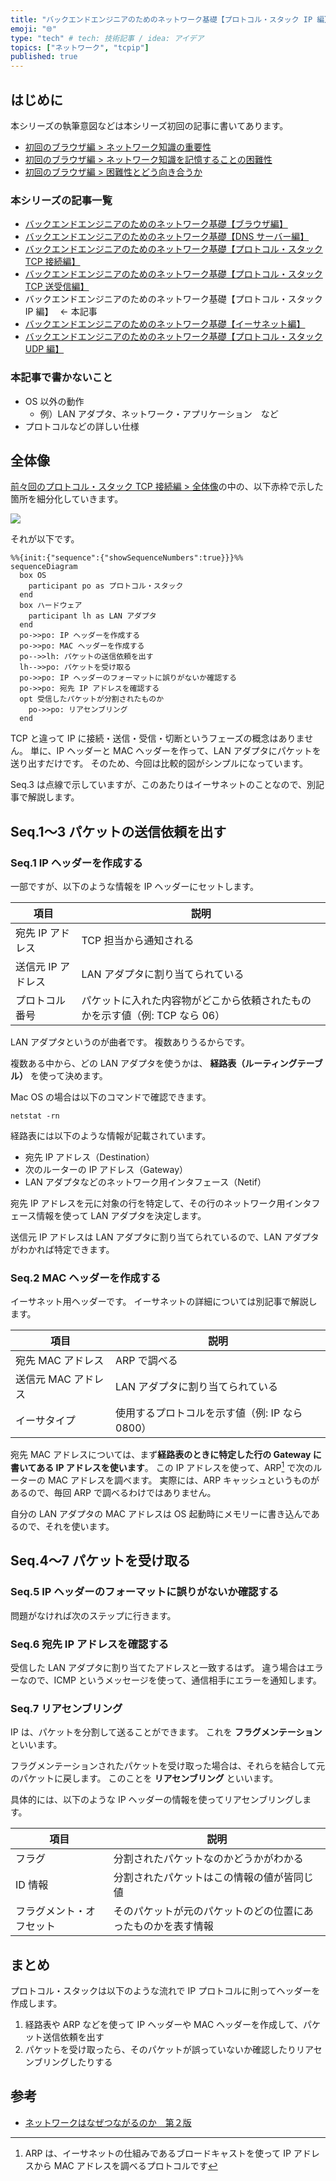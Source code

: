 ```yaml
---
title: "バックエンドエンジニアのためのネットワーク基礎【プロトコル・スタック IP 編】"
emoji: "🌐"
type: "tech" # tech: 技術記事 / idea: アイデア
topics: ["ネットワーク", "tcpip"]
published: true
---
```


## はじめに

本シリーズの執筆意図などは本シリーズ初回の記事に書いてあります。

- [初回のブラウザ編 > ネットワーク知識の重要性](https://zenn.dev/jnkmtsd/articles/0d129a7aa0947b#%E3%83%8D%E3%83%83%E3%83%88%E3%83%AF%E3%83%BC%E3%82%AF%E7%9F%A5%E8%AD%98%E3%81%AE%E9%87%8D%E8%A6%81%E6%80%A7)
- [初回のブラウザ編 > ネットワーク知識を記憶することの困難性](https://zenn.dev/jnkmtsd/articles/0d129a7aa0947b#%E3%83%8D%E3%83%83%E3%83%88%E3%83%AF%E3%83%BC%E3%82%AF%E7%9F%A5%E8%AD%98%E3%82%92%E8%A8%98%E6%86%B6%E3%81%99%E3%82%8B%E3%81%93%E3%81%A8%E3%81%AE%E5%9B%B0%E9%9B%A3%E6%80%A7)
- [初回のブラウザ編 > 困難性とどう向き合うか](https://zenn.dev/jnkmtsd/articles/0d129a7aa0947b#%E5%9B%B0%E9%9B%A3%E6%80%A7%E3%81%A8%E3%81%A9%E3%81%86%E5%90%91%E3%81%8D%E5%90%88%E3%81%86%E3%81%8B)

### 本シリーズの記事一覧

- [バックエンドエンジニアのためのネットワーク基礎【ブラウザ編】](https://zenn.dev/jnkmtsd/articles/0d129a7aa0947b)
- [バックエンドエンジニアのためのネットワーク基礎【DNS サーバー編】](https://zenn.dev/jnkmtsd/articles/e59e42beec39e0)
- [バックエンドエンジニアのためのネットワーク基礎【プロトコル・スタック TCP 接続編】](https://zenn.dev/jnkmtsd/articles/e0ecb28f1875f2)
- [バックエンドエンジニアのためのネットワーク基礎【プロトコル・スタック TCP 送受信編】](https://zenn.dev/jnkmtsd/articles/37a25508b30635)
- バックエンドエンジニアのためのネットワーク基礎【プロトコル・スタック IP 編】　 ← 本記事
- [バックエンドエンジニアのためのネットワーク基礎【イーサネット編】](https://zenn.dev/jnkmtsd/articles/c50f9113995773)
- [バックエンドエンジニアのためのネットワーク基礎【プロトコル・スタック UDP 編】](https://zenn.dev/jnkmtsd/articles/46615811cadd72)

### 本記事で書かないこと

- OS 以外の動作
  - 例）LAN アダプタ、ネットワーク・アプリケーション　など
- プロトコルなどの詳しい仕様

## 全体像

[前々回のプロトコル・スタック TCP 接続編 > 全体像](https://zenn.dev/jnkmtsd/articles/e0ecb28f1875f2#%E5%85%A8%E4%BD%93%E5%83%8F)の中の、以下赤枠で示した箇所を細分化していきます。

![](https://storage.googleapis.com/zenn-user-upload/eb26251869e4-20231219.png)

それが以下です。

```mermaid
%%{init:{"sequence":{"showSequenceNumbers":true}}}%%
sequenceDiagram
  box OS
    participant po as プロトコル・スタック
  end
  box ハードウェア
    participant lh as LAN アダプタ
  end
  po->>po: IP ヘッダーを作成する
  po->>po: MAC ヘッダーを作成する
  po-->>lh: パケットの送信依頼を出す
  lh-->>po: パケットを受け取る
  po->>po: IP ヘッダーのフォーマットに誤りがないか確認する
  po->>po: 宛先 IP アドレスを確認する
  opt 受信したパケットが分割されたものか
    po->>po: リアセンブリング
  end
```

TCP と違って IP に接続・送信・受信・切断というフェーズの概念はありません。
単に、IP ヘッダーと MAC ヘッダーを作って、LAN アダプタにパケットを送り出すだけです。
そのため、今回は比較的図がシンプルになっています。

Seq.3 は点線で示していますが、このあたりはイーサネットのことなので、別記事で解説します。

## Seq.1〜3 パケットの送信依頼を出す

### Seq.1 IP ヘッダーを作成する

一部ですが、以下のような情報を IP ヘッダーにセットします。

| 項目               | 説明                                                                        |
| ------------------ | --------------------------------------------------------------------------- |
| 宛先 IP アドレス   | TCP 担当から通知される                                                      |
| 送信元 IP アドレス | LAN アダプタに割り当てられている                                            |
| プロトコル番号     | パケットに入れた内容物がどこから依頼されたものかを示す値（例: TCP なら 06） |

LAN アダプタというのが曲者です。
複数ありうるからです。

複数ある中から、どの LAN アダプタを使うかは、 **経路表（ルーティングテーブル）** を使って決めます。

Mac OS の場合は以下のコマンドで確認できます。

```shell
netstat -rn
```

経路表には以下のような情報が記載されています。

- 宛先 IP アドレス（Destination）
- 次のルーターの IP アドレス（Gateway）
- LAN アダプタなどのネットワーク用インタフェース（Netif）

宛先 IP アドレスを元に対象の行を特定して、その行のネットワーク用インタフェース情報を使って LAN アダプタを決定します。

送信元 IP アドレスは LAN アダプタに割り当てられているので、LAN アダプタがわかれば特定できます。

### Seq.2 MAC ヘッダーを作成する

イーサネット用ヘッダーです。
イーサネットの詳細については別記事で解説します。

| 項目                | 説明                                           |
| ------------------- | ---------------------------------------------- |
| 宛先 MAC アドレス   | ARP で調べる                                   |
| 送信元 MAC アドレス | LAN アダプタに割り当てられている               |
| イーサタイプ        | 使用するプロトコルを示す値（例: IP なら 0800） |

宛先 MAC アドレスについては、まず**経路表のときに特定した行の Gateway に書いてある IP アドレスを使います**。
この IP アドレスを使って、ARP[^1] で次のルーターの MAC アドレスを調べます。
実際には、ARP キャッシュというものがあるので、毎回 ARP で調べるわけではありません。

[^1]: ARP は、イーサネットの仕組みであるブロードキャストを使って IP アドレスから MAC アドレスを調べるプロトコルです

自分の LAN アダプタの MAC アドレスは OS 起動時にメモリーに書き込んであるので、それを使います。

## Seq.4〜7 パケットを受け取る

### Seq.5 IP ヘッダーのフォーマットに誤りがないか確認する

問題がなければ次のステップに行きます。

### Seq.6 宛先 IP アドレスを確認する

受信した LAN アダプタに割り当てたアドレスと一致するはず。
違う場合はエラーなので、ICMP というメッセージを使って、通信相手にエラーを通知します。

### Seq.7 リアセンブリング

IP は、パケットを分割して送ることができます。
これを **フラグメンテーション** といいます。

フラグメンテーションされたパケットを受け取った場合は、それらを結合して元のパケットに戻します。
このことを **リアセンブリング** といいます。

具体的には、以下のような IP ヘッダーの情報を使ってリアセンブリングします。

| 項目                     | 説明                                                         |
| ------------------------ | ------------------------------------------------------------ |
| フラグ                   | 分割されたパケットなのかどうかがわかる                       |
| ID 情報                  | 分割されたパケットはこの情報の値が皆同じ値                   |
| フラグメント・オフセット | そのパケットが元のパケットのどの位置にあったものかを表す情報 |

## まとめ

プロトコル・スタックは以下のような流れで IP プロトコルに則ってヘッダーを作成します。

1. 経路表や ARP などを使って IP ヘッダーや MAC ヘッダーを作成して、パケット送信依頼を出す
2. パケットを受け取ったら、そのパケットが誤っていないか確認したりリアセンブリングしたりする

## 参考

- [ネットワークはなぜつながるのか　第２版](https://www.amazon.co.jp/dp/B077XSB8BS)
